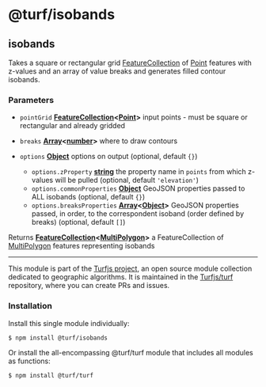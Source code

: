 # @turf/isobands

<!-- Generated by documentation.js. Update this documentation by updating the source code. -->

## isobands

Takes a square or rectangular grid [FeatureCollection][1] of [Point][2] features with z-values and an array of
value breaks and generates filled contour isobands.

### Parameters

*   `pointGrid` **[FeatureCollection][1]<[Point][2]>** input points - must be square or rectangular and already gridded
*   `breaks` **[Array][3]<[number][4]>** where to draw contours
*   `options` **[Object][5]** options on output (optional, default `{}`)

    *   `options.zProperty` **[string][6]** the property name in `points` from which z-values will be pulled (optional, default `'elevation'`)
    *   `options.commonProperties` **[Object][5]** GeoJSON properties passed to ALL isobands (optional, default `{}`)
    *   `options.breaksProperties` **[Array][3]<[Object][5]>** GeoJSON properties passed, in order, to the correspondent isoband (order defined by breaks) (optional, default `[]`)

Returns **[FeatureCollection][1]<[MultiPolygon][7]>** a FeatureCollection of [MultiPolygon][7] features representing isobands

[1]: https://tools.ietf.org/html/rfc7946#section-3.3

[2]: https://tools.ietf.org/html/rfc7946#section-3.1.2

[3]: https://developer.mozilla.org/docs/Web/JavaScript/Reference/Global_Objects/Array

[4]: https://developer.mozilla.org/docs/Web/JavaScript/Reference/Global_Objects/Number

[5]: https://developer.mozilla.org/docs/Web/JavaScript/Reference/Global_Objects/Object

[6]: https://developer.mozilla.org/docs/Web/JavaScript/Reference/Global_Objects/String

[7]: https://tools.ietf.org/html/rfc7946#section-3.1.7

<!-- This file is automatically generated. Please don't edit it directly. If you find an error, edit the source file of the module in question (likely index.js or index.ts), and re-run "yarn docs" from the root of the turf project. -->

---

This module is part of the [Turfjs project](https://turfjs.org/), an open source module collection dedicated to geographic algorithms. It is maintained in the [Turfjs/turf](https://github.com/Turfjs/turf) repository, where you can create PRs and issues.

### Installation

Install this single module individually:

```sh
$ npm install @turf/isobands
```

Or install the all-encompassing @turf/turf module that includes all modules as functions:

```sh
$ npm install @turf/turf
```
